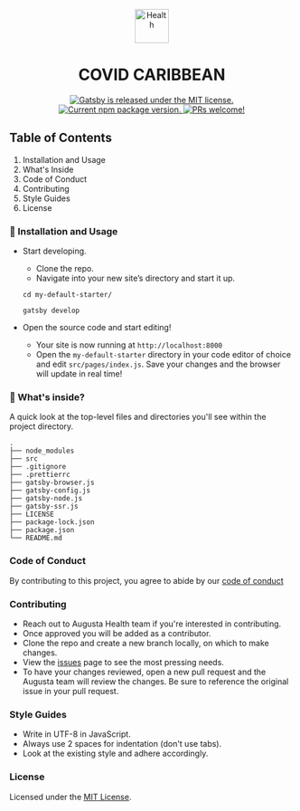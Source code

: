 <p align="center">
  <img alt="Health" src="src/images/health.png" width="60" />
</p>

<h1 align="center">
  COVID CARIBBEAN
</h1>

<p align="center">
  <a href="https://github.com/gatsbyjs/gatsby/blob/master/LICENSE">
    <img src="https://img.shields.io/badge/license-MIT-blue.svg" alt="Gatsby is released under the MIT license." />
  </a>
  <a href="https://www.npmjs.org/package/gatsby">
    <img src="https://img.shields.io/npm/v/gatsby.svg" alt="Current npm package version." />
  </a>
  <a href="https://gatsbyjs.org/contributing/how-to-contribute/">
    <img src="https://img.shields.io/badge/PRs-welcome-brightgreen.svg" alt="PRs welcome!" />
  </a>
</p>

<h2>Table of Contents</h2>

1. Installation and Usage
2. What's Inside
3. Code of Conduct
4. Contributing
5. Style Guides
6. License

<h3> 🚀 Installation and Usage</h3>

- Start developing.

  * Clone the repo.
  * Navigate into your new site’s directory and start it up.

  ```shell
  cd my-default-starter/

  gatsby develop
  ```

- Open the source code and start editing!

  * Your site is now running at `http://localhost:8000`
  * Open the `my-default-starter` directory in your code editor of choice and edit `src/pages/index.js`. Save your changes and the browser will update in real time!

<h3> 🧐 What's inside?</h3>

A quick look at the top-level files and directories you'll see within the
project directory.

    .
    ├── node_modules
    ├── src
    ├── .gitignore
    ├── .prettierrc
    ├── gatsby-browser.js
    ├── gatsby-config.js
    ├── gatsby-node.js
    ├── gatsby-ssr.js
    ├── LICENSE
    ├── package-lock.json
    ├── package.json
    └── README.md

<h3>Code of Conduct</h3>

By contributing to this project, you agree to abide by our
[code of conduct](Conduct.md)

<h3>Contributing</h3>

- Reach out to Augusta Health team if you're interested in contributing.
- Once approved you will be added as a contributor.
- Clone the repo and create a new branch locally, on which to make changes.
- View the [issues]() page to see the most pressing needs.
- To have your changes reviewed, open a new pull request and the Augusta team will review the
changes. Be sure to reference the original issue in your pull request.

<h3>Style Guides</h3>

- Write in UTF-8 in JavaScript.
- Always use 2 spaces for indentation (don't use tabs).
- Look at the existing style and adhere accordingly.

<h3>License</h3>

Licensed under the [MIT License](./LICENSE).
